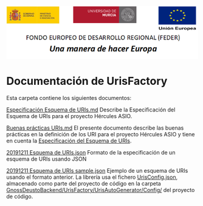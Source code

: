 ![](./media/CabeceraDocumentosMD.png)

# Documentación de UrisFactory

Esta carpeta contiene los siguientes documentos:

[Especificación Esquema de URIs.md](https://github.com/HerculesCRUE/GnossDeustoBackend/blob/master/UrisFactory/docs/Especificaci%C3%B3n%20Esquema%20de%20URIs.md)
Describe la Especificación del Esquema de URIs para el proyecto Hércules ASIO.

[Buenas prácticas URIs.md](https://github.com/HerculesCRUE/GnossDeustoBackend/blob/master/UrisFactory/docs/Buenas%20pr%C3%A1cticas%20URIs.md)
El presente documento describe las buenas prácticas en la definición de los URI para el 
proyecto Hércules ASIO y tiene en cuenta la [Especificación del Esquema de URIs](https://github.com/HerculesCRUE/GnossDeustoBackend/blob/master/UrisFactory/docs/Especificaci%C3%B3n%20Esquema%20de%20URIs.md).

[20191211 Esquema de URIs.json](https://github.com/HerculesCRUE/GnossDeustoBackend/blob/master/UrisFactory/docs/20191211%20Esquema%20de%20URIs.json)
Formato de la especificación de un esquema de URIs usando JSON

[20191211 Esquema de URIs sample.json](https://github.com/HerculesCRUE/GnossDeustoBackend/blob/master/UrisFactory/docs/20191211%20Esquema%20de%20URIs%20sample.json)
Ejemplo de un esquema de URIs usando el formato anterior. 
La librería usa el fichero [UrisConfig.json](https://github.com/HerculesCRUE/GnossDeustoBackend/blob/master/UrisFactory/UrisAutoGenerator/Config/UrisConfig.json), almacenado como parte del proyecto de código
en la carpeta [GnossDeustoBackend/UrisFactory/UrisAutoGenerator/Config/](https://github.com/HerculesCRUE/GnossDeustoBackend/tree/master/UrisFactory/UrisAutoGenerator/Config) del proyecto de código.




